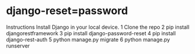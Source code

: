 # django-reset=password
Instructions
Install Django in your local device.
1 Clone the repo
2 pip install djangorestframework
3 pip install django-password-reset
4 pip install django-rest-auth
5 python manage.py migrate
6 python manage.py runserver
